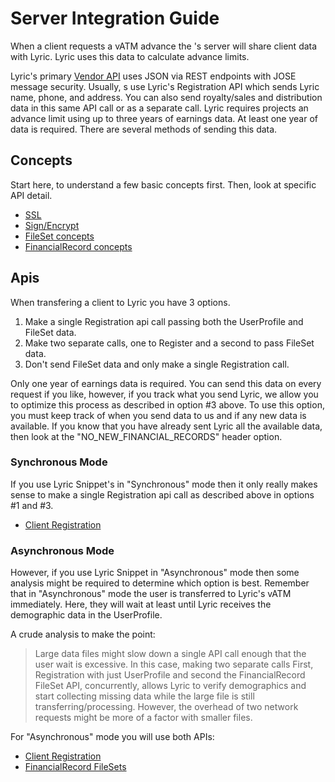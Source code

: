 # Server Integration Guide

When a client requests a vATM advance the 's server will share client data with Lyric. Lyric uses this data to calculate advance limits.

Lyric's primary [Vendor API](/secure/vendor-api/) uses JSON via REST endpoints with JOSE message security. Usually, s use Lyric's Registration API which sends Lyric name, phone, and address. You can also send royalty/sales and distribution data in this same API call or as a separate call. Lyric requires projects an advance limit using up to three years of earnings data. At least one year of data is required. There are several methods of sending this data.

## Concepts

Start here, to understand a few basic concepts first. Then, look at specific API detail.

  - [SSL](!Server_Integration/SSL)
  - [Sign/Encrypt](!Server_Integration/Sign_Encrypt)
  - [FileSet concepts](!Server_Integration/FileSets)
  - [FinancialRecord concepts](!Server_Integration/FinancialRecords)

## Apis

When transfering a client to Lyric you have 3 options.

  1. Make a single Registration api call passing both the UserProfile and FileSet data.
  2. Make two separate calls, one to Register and a second to pass FileSet data.
  3. Don't send FileSet data and only make a single Registration call.

Only one year of earnings data is required. You can send this data on every request if you like, however, if you track what you send Lyric, we allow you to
optimize this process as described in option #3 above. To use this option, you must keep track of when you send data to us and if any new data is available.
If you know that you have already sent Lyric all the available data, then look at the "NO_NEW_FINANCIAL_RECORDS" header option.


### Synchronous Mode

If you use Lyric Snippet's in "Synchronous" mode then it only really makes sense to make a single Registration api call as described above in options #1 and #3.

  - [Client Registration](!Server_Integration/Apis/upsert_client)

### Asynchronous Mode

However, if you use Lyric Snippet in "Asynchronous" mode then some analysis might be required to determine which option is best. Remember that in "Asynchronous" mode
the user is transferred to Lyric's vATM immediately. Here, they will wait at least until Lyric receives the demographic data in the UserProfile.

A crude analysis to make the point:

  > Large data files might slow down a single API call enough that the user wait is excessive. In this case, making two separate calls
  > First, Registration with just UserProfile and second the FinancialRecord FileSet API, concurrently, allows Lyric to verify demographics and
  > start collecting missing data while the large file is still transferring/processing. However, the overhead of two network requests might
  > be more of a factor with smaller files.

For "Asynchronous" mode you will use both APIs:

  - [Client Registration](!Server_Integration/Apis/upsert_client)
  - [FinancialRecord FileSets](!Server_Integration/Apis/create_financial_record_file_sets)